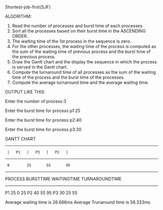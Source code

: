 Shortest-job-first(SJF)

ALGORITHM:
1.	Read the number of processes and burst time of each processes.
2.	Sort all the processes based on their burst time in the ASCENDING ORDER.
3.	The waiting time of the 1st process in the sequence is zero.
4.	For the other processes, the waiting time of the process is computed as the sum of the waiting time of previous process and the burst time of the previous process.
5.	Draw the Gantt chart and the display the sequence in which the process is served in the Gantt chart.
6.	Compute the turnaround time of all processes as the sum of the waiting time of the process and the burst time of the processes.
7.	Compute the average turnaround time and the average waiting time.

OUTPUT LIKE THIS:

 Enter the number of process:3

 Enter the burst time for process p1:25

 Enter the burst time for process p2:40

 Enter the burst time for process p3:30

GANTT CHART
________________________________________________________
     |   P1   |   P3   |   P2   |
________________________________________________________
     0        25       55       95

________________________________________________________________
 PROCESS      BURSTTIME      WAITINGTIME       TURNAROUNDTIME
________________________________________________________________
P1               25               0                   25
P2               40               55                  95
P3               30               25                  55


Average waiting time is 26.666ms
Average Trunaround time is 58.333ms

